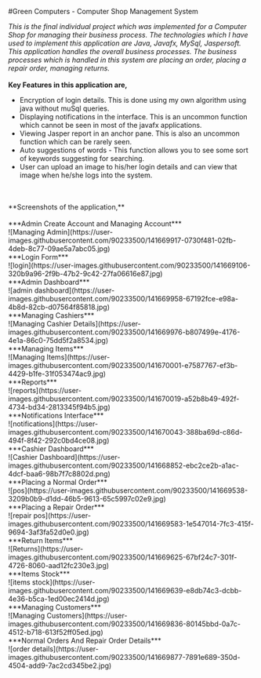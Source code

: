 #Green Computers - Computer Shop Management System

_This is the final individual project which was implemented for a Computer Shop for managing their business process.
The technologies which I have used to implement this application are Java, Javafx, MySql, Jaspersoft.
This application handles the overall business processes. The business processes which is handled in this system are placing an order, placing a repair order, managing returns._
<br />
<br />
**Key Features in this application are,**
<br />
- Encryption of login details. This is done using my own algorithm using java without muSql queries.
- Displaying notifications in the interface. This is an uncommon function which cannot be seen in most of the javafx applications.
- Viewing Jasper report in an anchor pane. This is also an uncommon function which can be rarely seen.
- Auto suggestions of words - This function allows you to see some sort of keywords suggesting for searching.
- User can upload an image to his/her login details and can view that image when he/she logs into the system.
<br />
<br />
**Screenshots of the application,**
<br />
<br />
***Admin Create Account and Managing Account***
<br />
![Managing Admin](https://user-images.githubusercontent.com/90233500/141669917-0730f481-02fb-4deb-8c77-09ae5a7abc05.jpg)
<br />
***Login Form***
<br />
![login](https://user-images.githubusercontent.com/90233500/141669106-320b9a96-2f9b-47b2-9c42-27fa06616e87.jpg)
<br />
***Admin Dashboard***
<br />
![admin dashboard](https://user-images.githubusercontent.com/90233500/141669958-67192fce-e98a-4b8d-82cb-d07564f85818.jpg)
<br />
***Managing Cashiers***
<br />
![Managing Cashier Details](https://user-images.githubusercontent.com/90233500/141669976-b807499e-4176-4e1a-86c0-75dd5f2a8534.jpg)
<br />
***Managing Items***
<br />
![Managing Items](https://user-images.githubusercontent.com/90233500/141670001-e7587767-ef3b-4429-b1fe-31f053474ac9.jpg)
<br />
***Reports***
<br />
![reports](https://user-images.githubusercontent.com/90233500/141670019-a52b8b49-492f-4734-bd34-2813345f94b5.jpg)
<br />
***Notifications Interface***
<br />
![notifications](https://user-images.githubusercontent.com/90233500/141670043-388ba69d-c86d-494f-8f42-292c0bd4ce08.jpg)
<br />
***Cashier Dashboard***
<br />
![Cashier Dashboard](https://user-images.githubusercontent.com/90233500/141668852-ebc2ce2b-a1ac-4dcf-baa6-98b7f7c8802d.png)
<br />
***Placing a Normal Order***
<br />
![pos](https://user-images.githubusercontent.com/90233500/141669538-3209b0b9-d1dd-46b5-9613-65c5997c02e9.jpg)
<br />
***Placing a Repair Order***
<br />
![repair pos](https://user-images.githubusercontent.com/90233500/141669583-1e547014-7fc3-415f-9694-3af3fa52d0e0.jpg)
<br />
***Return Items***
<br />
![Returns](https://user-images.githubusercontent.com/90233500/141669625-67bf24c7-301f-4726-8060-aad12fc230e3.jpg)
<br />
***Items Stock***
<br />
![items stock](https://user-images.githubusercontent.com/90233500/141669639-e8db74c3-dcbb-4e36-b5ca-1ed00ec2414d.jpg)
<br />
***Managing Customers***
<br />
![Managing Customers](https://user-images.githubusercontent.com/90233500/141669836-80145bbd-0a7c-4512-b718-613f52ff05ed.jpg)
<br />
***Normal Orders And Repair Order Details***
<br />
![order details](https://user-images.githubusercontent.com/90233500/141669877-7891e689-350d-4504-add9-7ac2cd345be2.jpg)



 
  
  
  
  
